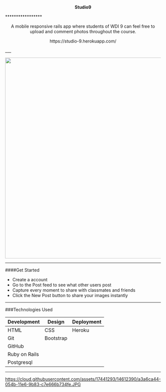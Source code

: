 <p align="center">
 <strong>Studio9</strong>
</p>
*****************
<p align="center">
A mobile responsive rails app where students of WDI 9 can feel free to upload and comment photos throughout the course.
</p>
<p align="center">
https://studio-9.herokuapp.com/
</p>
___

<p align="center">
<img src="http://i.imgur.com/3xCP3Cl.png" width="900px" height="650px"/>


</p>

___

####Get Started

* Create a account
* Go to the Post feed to see what other users post
* Capture every moment to share with classmates and friends
* Click the New Post button to share your images instantly

___

###Technologies Used

Development | Design | Deployment
------------|------|-------------------
HTML| CSS | Heroku
Git | Bootstrap |
GitHub |  |
Ruby on Rails |
Postgresql |


___

https://cloud.githubusercontent.com/assets/17441293/14612390/a3a6ca44-054b-11e6-9b83-c7e666b734fe.JPG
